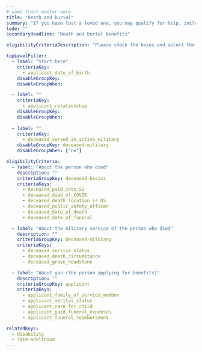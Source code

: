 ```yaml
---
# yaml front matter here
title: "Death and burial"
summary: "If you have lost a loved one, you may qualify for help, including assistance with burial or funeral costs, financial support, and more."
lede: ""
secondaryHeadline: "Death and burial benefits"

eligibilityCriteriaDescription: "Please check the boxes and select the options that best describe your situation. Answer as many questions as possible for the most accurate results."

topLevelFilter:
  - label: "Start here"
    criteriaKey: 
      - applicant_date_of_birth
    disableGroupKey:
    disableGroupWhen:

  - label: ""
    criteriaKey: 
      - applicant_relationship
    disableGroupKey:
    disableGroupWhen:
    
  - label: ""
    criteriaKey: 
      - deceased_served_in_active_military
    disableGroupKey: deceased-military
    disableGroupWhen: ["no"]

eligibilityCriteria:
  - label: "About the person who died"
    description: ""
    criteriaGroupKey: deceased-basics
    criteriaKeys:
      - deceased_paid_into_SS
      - deceased_died_of_COVID
      - deceased_death_location_is_US
      - deceased_public_safety_officer
      - deceased_date_of_death
      - deceased_date_of_funeral

  - label: "About the military service of the person who died"
    description: ""
    criteriaGroupKey: deceased-military
    criteriaKeys:
      - deceased_service_status
      - deceased_death_circumstance
      - deceased_grave_headstone

  - label: "About you (the person applying for benefits)"
    description: ""
    criteriaGroupKey: applicant
    criteriaKeys:
      - applicant_family_of_service_member
      - applicant_marital_status
      - applicant_care_for_child
      - applicant_paid_funeral_expenses
      - applicant_funeral_reimbursment

relatedKeys:
  - disability
  - late-adulthood
---
```

